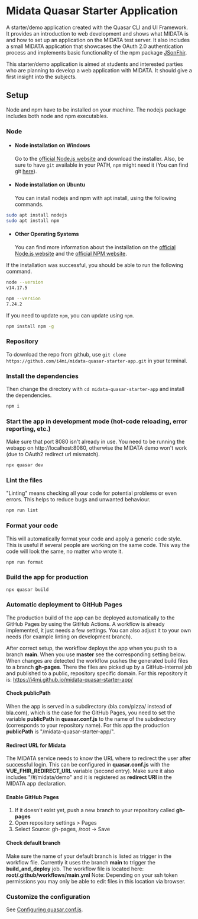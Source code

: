 # Midata Quasar Starter Application

A starter/demo application created with the Quasar CLI and UI Framework. It provides an introduction to web development and shows what MIDATA is and how to set up an application on the MIDATA test server. It also includes a small MIDATA application that showcases the OAuth 2.0 authentication process and implements basic functionality of the npm package [JSonFhir](https://www.npmjs.com/package/@i4mi/js-on-fhir).

This starter/demo application is aimed at students and interested parties who are planning to develop a web application with MIDATA. It should give a first insight into the subjects.

## Setup
Node and npm have to be installed on your machine. The nodejs package includes both node and npm executables.

### Node
- #### Node installation on Windows

  Go to the [official Node.js website](https://nodejs.org/) and download the installer.
Also, be sure to have `git` available in your PATH, `npm` might need it (You can find git [here](https://git-scm.com/)).

- #### Node installation on Ubuntu

  You can install nodejs and npm with apt install, using the following commands.

```bash
sudo apt install nodejs
sudo apt install npm
```

- #### Other Operating Systems
  You can find more information about the installation on the [official Node.js website](https://nodejs.org/) and the [official NPM website](https://npmjs.org/).

If the installation was successful, you should be able to run the following command.
```bash
node --version
v14.17.5

npm --version
7.24.2
```

If you need to update `npm`, you can update using `npm`.
```bash
npm install npm -g
```

### Repository
To download the repo from github, use `git clone https://github.com/i4mi/midata-quasar-starter-app.git` in your terminal.

### Install the dependencies
Then change the directory with `cd midata-quasar-starter-app` and install the dependencies.
```bash
npm i
```

### Start the app in development mode (hot-code reloading, error reporting, etc.)
Make sure that port 8080 isn't already in use. You need to be running the webapp on http://localhost:8080, otherwise the MIDATA demo won't work (due to OAuth2 redirect url mismatch).
```bash
npx quasar dev
```

### Lint the files
"Linting" means checking all your code for potential problems or even errors. This helps to reduce bugs and unwanted behaviour.
```bash
npm run lint
```

### Format your code
This will automatically format your code and apply a generic code style. This is useful if several people are working on the same code. This way the code will look the same, no matter who wrote it.
```bash
npm run format
```

### Build the app for production
```bash
npx quasar build
```

### Automatic deployment to GitHub Pages
The production build of the app can be deployed automatically to the GitHub Pages by using the GitHub Actions.
A workflow is already implemented, it just needs a few settings. You can also adjust it to your own needs (for example linting on development branch).

After correct setup, the workflow deploys the app when you push to a branch **main**. When you use **master** see the corresponding setting below. When changes are detected the workflow pushes the generated build files to a branch **gh-pages**. There the files are picked up by a GitHub-internal job and published to a public, repository specific domain. For this repository it is: https://i4mi.github.io/midata-quasar-starter-app/

#### Check publicPath
When the app is served in a subdirectory (bla.com/pizza/ instead of bla.com), which is the case for the GitHub Pages, you need to set the variable **publicPath** in **quasar.conf.js** to the name of the subdirectory (corresponds to your repository name).
For this app the production **publicPath** is "/midata-quasar-starter-app/".

#### Redirect URL for Midata
The MIDATA service needs to know the URL where to redirect the user after successful login.
This can be configured in **quasar.conf.js** with the **VUE_FHIR_REDIRECT_URL** variable (second entry).
Make sure it also includes "/#/midata/demo" and it is registered as **redirect URI** in the MIDATA app declaration.

#### Enable GitHub Pages
1. If it doesn't exist yet, push a new branch to your repository called **gh-pages**
2. Open repository settings > Pages
3. Select Source: gh-pages, /root -> Save

#### Check default branch
Make sure the name of your default branch is listed as trigger in the workflow file. Currently it uses the branch **main** to trigger the **build_and_deploy** job.
The workflow file is located here: **root/.github/workflows/main.yml**
Note: Depending on your ssh token permissions you may only be able to edit files in this location via browser.

### Customize the configuration
See [Configuring quasar.conf.js](https://quasar.dev/quasar-cli/quasar-conf-js).

